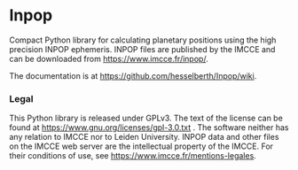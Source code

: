 # Inpop
Compact Python library for calculating planetary positions using the high
precision INPOP ephemeris. INPOP files are published by the IMCCE and
can be downloaded from https://www.imcce.fr/inpop/. 

The documentation is at https://github.com/hesselberth/Inpop/wiki.


### Legal

This Python library is released under GPLv3. The text of the license can be found at https://www.gnu.org/licenses/gpl-3.0.txt .
The software neither has any relation to IMCCE nor to Leiden University.
INPOP data and other files on the IMCCE web server are the intellectual property of the IMCCE. For their conditions of use, see https://www.imcce.fr/mentions-legales.
